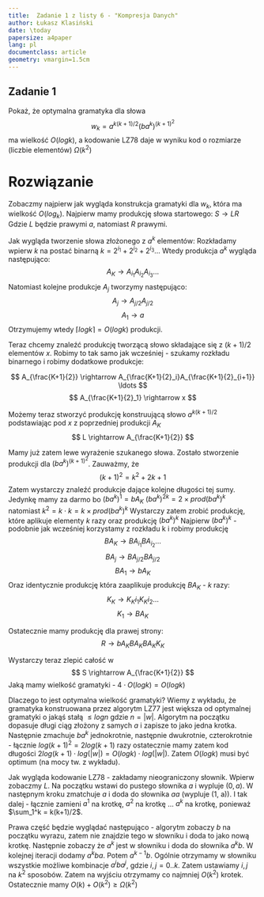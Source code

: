 ```yaml
---
title:  Zadanie 1 z listy 6 - "Kompresja Danych"
author: Łukasz Klasiński
date: \today
papersize: a4paper
lang: pl
documentclass: article
geometry: vmargin=1.5cm
---
```


## Zadanie 1
Pokaż, że optymalna gramatyka dla słowa
$$
w_k = a^{k(k+1)/2}(ba^{k})^{(k+1)^2}
$$
ma wielkość $O(log k)$, a kodowanie LZ78 daje w wyniku kod o rozmiarze (liczbie elementów) $\Omega(k^2)$
# Rozwiązanie

Zobaczmy najpierw jak wygląda konstrukcja gramatyki dla $w_k$, która ma wielkość $O(log_k)$.
Najpierw mamy produkcję słowa startowego:
$S \rightarrow LR$
Gdzie $L$ będzie prawymi $a$, natomiast $R$ prawymi.

Jak wygląda tworzenie słowa złożonego z $a^k$ elementów:
Rozkładamy wpierw $k$ na postać binarną $k = 2^{i_1} + 2^{i_2} + 2^{i_3} \ldots$
Wtedy produkcja $a^k$ wygląda następująco:
$$
A_K \rightarrow A_{i_1}A_{i_2}A_{i_3} \ldots
$$
Natomiast kolejne produkcje $A_j$ tworzymy następująco:
$$
A_j \rightarrow A_{j/2}A_{j/2}
$$
$$
A_1 \rightarrow a
$$
Otrzymujemy wtedy $\left \lceil{log k}\right \rceil = O(log k)$ produkcji.

Teraz chcemy znaleźć produkcję tworzącą słowo składające się z $(k+1)/2$ elementów $x$. Robimy to tak samo jak wcześniej - 
szukamy rozkładu binarnego i robimy dodatkowe produkcje:

$$
A_{\frac{K+1}{2}} \rightarrow A_{\frac{K+1}{2}_i}A_{\frac{K+1}{2}_{i+1}}  \ldots
$$
$$
A_{\frac{K+1}{2}_1} \rightarrow x
$$

Możemy teraz stworzyć produkcję konstruującą słowo $a^{k(k+1)/2}$ podstawiając pod $x$ z poprzedniej produkcji $A_K$
$$
L \rightarrow A_{\frac{K+1}{2}}
$$

Mamy już zatem lewe wyrażenie szukanego słowa. Zostało stworzenie produkcji dla $(ba^k)^{(k+1)^2}$. Zauważmy, że 
$$
(k+1)^2 = k^2 + 2k + 1
$$
Zatem wystarczy znaleźć produkcje dające kolejne długości tej sumy. Jedynkę mamy za darmo bo $(ba^k)^1 = bA_K$
$(ba^k)^{2k} = 2 \times prod (ba^k)^{k}$ natomiast $k^2 = k\cdot k = k \times prod (ba^k)^k$
Wystarczy zatem zrobić produkcję, które aplikuje elementy $k$ razy oraz produkcję $(ba^k)^k$
Najpierw $(ba^k)^k$ - podobnie jak wcześniej korzystamy z rozkładu k i robimy produkcję
$$
BA_K \rightarrow BA_{i_1}BA_{i_2}\ldots
$$
$$
BA_j \rightarrow BA_{j/2}BA_{j/2}
$$
$$
BA_1 \rightarrow bA_K
$$
Oraz identycznie produkcję która zaaplikuje produkcję $BA_K$ - $k$ razy:
$$
K_K \rightarrow K_K{i_1}K_K{i_2}\ldots
$$
$$
K_1 \rightarrow BA_K
$$

Ostatecznie mamy produkcję dla prawej strony:
$$
R \rightarrow bA_K BA_K BA_K K_K
$$

Wystarczy teraz zlepić całość w
$$
S \rightarrow A_{\frac{K+1}{2}}
$$
Jaką mamy wielkość gramatyki - $4 \cdot O(logk) = O(logk)$

Dlaczego to jest optymalna wielkość gramatyki? Wiemy z wykładu, że gramatyka konstruowana przez algorytm LZ77 jest większa od optymalnej gramatyki o jakąś stałą $\leq log n$ gdzie $n = |w|$. 
Algorytm na początku dopasuje długi ciąg złożony z samych $a$ i zapisze to jako jedna krotka. Następnie zmachuje $ba^k$ jednokrotnie, następnie dwukrotnie, czterokrotnie - łącznie $log(k+1)^2 = 2log(k+1)$ razy ostatecznie mamy zatem kod długości $2log(k+1) \cdot log(|w|) = O(log k) \cdot log(|w|)$. Zatem $O(log k)$ musi być optimum (na mocy tw. z wykładu).

Jak wygląda kodowanie LZ78 - zakładamy nieograniczony słownik. Wpierw zobaczmy $L$. Na początku wstawi do pustego słownika $a$ i wypluje $(0, a)$. W następnym kroku zmatchuje $a$ i doda do słownika $aa$ (wypluje (1, a)). I tak dalej - łącznie zamieni $a^1$ na krotkę, $a^2$ na krotkę $\ldots$ $a^k$ na krotkę, ponieważ $\sum_1^k = k(k+1)/2$.

Prawa część będzie wyglądać następująco - algorytm zobaczy $b$ na początku wyrazu, zatem nie znajdzie tego w słowniku i doda to jako nową krotkę. Następnie zobaczy że $a^k$ jest w słowniku i doda do słownika $a^kb$. W kolejnej iteracji dodamy $a^kba$. Potem $a^{k-1}b$. Ogólnie otrzymamy w słowniku wszystkie możliwe kombinacje $a^iba^j$, gdzie $i,j = 0..k$. Zatem ustawiamy $i,j$ na $k^2$ sposobów. Zatem na wyjściu otrzymamy co najmniej $O(k^2)$ krotek. Ostatecznie mamy $O(k) + O(k^2) \geq \Omega(k^2)$